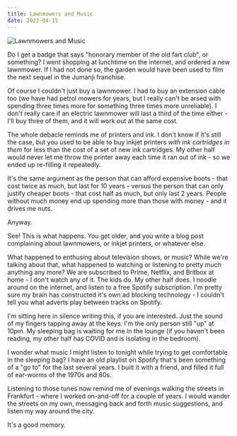 ```yaml
---
title: Lawnmowers and Music
date: 2022-04-15
---
```


![Lawnmowers and Music](https://source.unsplash.com/di8ognBauG0/1600x900)

Do I get a badge that says "honorary member of the old fart club", or something? I went shopping at lunchtime on the internet, and ordered a new lawnmower. If I had not done so, the garden would have been used to film the next sequel in the Jumanji franchise.

Of course I couldn't just buy a lawnmower. I had to buy an extension cable too (we have had petrol mowers for years, but I really can't be arsed with spending three times more for something three times more unreliable). I don't really care if an electric lawnmower will last a third of the time either - I'll buy three of them, and it will work out at the same cost.

The whole debacle reminds me of printers and ink. I don't know if it's still the case, but you used to be able to buy inkjet printers *with ink cartridges in them* for less than the cost of a set of new ink cartridges. My other half would never let me throw the printer away each time it ran out of ink - so we ended up re-filling it repeatedly.

It's the same argument as the person that can afford expensive boots - that cost twice as much, but last for 10 years - versus the person that can only justify cheaper boots - that cost half as much, but only last 2 years. People without much money end up spending more than those with money - and it drives me nuts.

Anyway.

See! This is what happens. You get older, and you write a blog post complaining about lawnmowers, or inkjet printers, or whatever else.

What happened to enthusing about television shows, or music? While we're talking about that, what happened to watching or listening to pretty much anything any more? We are subscribed to Prime, Netflix, and Britbox at home - I don't watch any of it. The kids do. My other half does. I noodle around on the internet, and listen to a free Spotify subscription. I'm pretty sure my brain has constructed it's own ad blocking technology - I couldn't tell you what adverts play between tracks on Spotify.

I'm sitting here in silence writing this, if you are interested. Just the sound of my fingers tapping away at the keys. I'm the only person still "up" at 10pm. My sleeping bag is waiting for me in the lounge (if you haven't been reading, my other half has COVID and is isolating in the bedroom).

I wonder what music I might listen to tonight while trying to get comfortable in the sleeping bag? I have an old playlist on Spotify that's been something of a "go to" for the last several years. I built it with a friend, and filled it full of ear-worms of the 1970s and 80s.

Listening to those tunes now remind me of evenings walking the streets in Frankfurt - where I worked on-and-off for a couple of years. I would wander the streets on my own, messaging back and forth music suggestions, and listen my way around the city.

It's a good memory.
